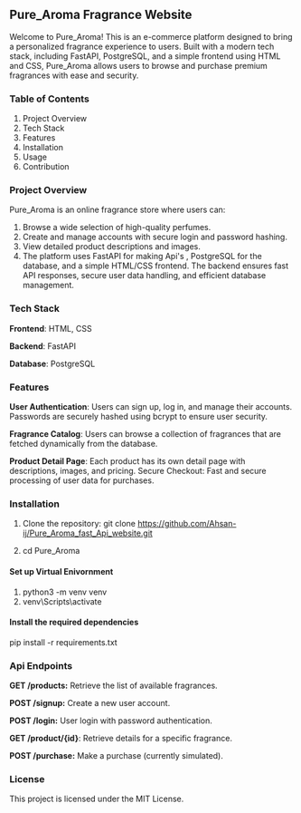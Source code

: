## Pure_Aroma Fragrance Website 
Welcome to Pure_Aroma! This is an e-commerce platform designed to bring a personalized fragrance experience to users. Built with a modern tech stack, including FastAPI, PostgreSQL, and a simple frontend using HTML and CSS, Pure_Aroma allows users to browse and purchase premium fragrances with ease and security.

### Table of Contents
1) Project Overview
2) Tech Stack
3) Features
4) Installation
5) Usage
6) Contribution

### Project Overview
Pure_Aroma is an online fragrance store where users can:
1) Browse a wide selection of high-quality perfumes.
2) Create and manage accounts with secure login and password hashing.
3) View detailed product descriptions and images.
4) The platform uses FastAPI for making Api's , PostgreSQL for the database, and a simple HTML/CSS frontend. The backend ensures fast API responses, secure user data handling, and efficient database management.

### Tech Stack
**Frontend**: HTML, CSS

**Backend**: FastAPI

**Database**: PostgreSQL

### Features
**User Authentication**: Users can sign up, log in, and manage their accounts. Passwords are securely hashed using bcrypt to ensure user security.

**Fragrance Catalog**: Users can browse a collection of fragrances that are fetched dynamically from the database.

**Product Detail Page**: Each product has its own detail page with descriptions, images, and pricing.
Secure Checkout: Fast and secure processing of user data for purchases.

### Installation
1) Clone the repository: git clone https://github.com/Ahsan-ij/Pure_Aroma_fast_Api_website.git

2) cd Pure_Aroma

#### Set up Virtual Enivornment
1) python3 -m venv venv
2) venv\Scripts\activate 

#### Install the required dependencies
pip install -r requirements.txt


### Api Endpoints
**GET /products:** 
Retrieve the list of available fragrances.

**POST /signup:** 
Create a new user account.

**POST /login:**
User login with password authentication.

**GET /product/{id}**: 
Retrieve details for a specific fragrance.

**POST /purchase:**
Make a purchase (currently simulated).

### License
This project is licensed under the MIT License.